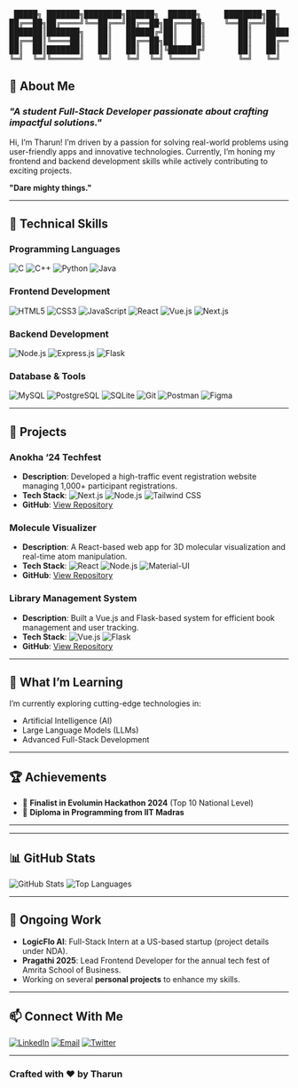 <pre>
 █████╗ ███████╗████████╗██████╗  ██████╗     ████████╗██╗  ██╗ █████╗ ██████╗ ██╗   ██╗███╗   ██╗
██╔══██╗██╔════╝╚══██╔══╝██╔══██╗██╔═══██╗    ╚══██╔══╝██║  ██║██╔══██╗██╔══██╗██║   ██║████╗  ██║
███████║███████╗   ██║   ██████╔╝██║   ██║       ██║   ███████║███████║██████╔╝██║   ██║██╔██╗ ██║
██╔══██║╚════██║   ██║   ██╔══██╗██║   ██║       ██║   ██╔══██║██╔══██║██╔══██╗██║   ██║██║╚██╗██║
██║  ██║███████║   ██║   ██║  ██║╚██████╔╝       ██║   ██║  ██║██║  ██║██║  ██║╚██████╔╝██║ ╚████║
╚═╝  ╚═╝╚══════╝   ╚═╝   ╚═╝  ╚═╝ ╚═════╝        ╚═╝   ╚═╝  ╚═╝╚═╝  ╚═╝╚═╝  ╚═╝ ╚═════╝ ╚═╝  ╚═══╝
</pre>

## 🌟 **About Me**

### _"A student Full-Stack Developer passionate about crafting impactful solutions."_

Hi, I’m Tharun! I’m driven by a passion for solving real-world problems using user-friendly apps and innovative technologies. Currently, I’m honing my frontend and backend development skills while actively contributing to exciting projects.

**"Dare mighty things."**

---

## 🚀 **Technical Skills**

### **Programming Languages**
![C](https://img.shields.io/badge/-C-%2300599C?style=for-the-badge&logo=c&logoColor=white)
![C++](https://img.shields.io/badge/-C++-%2300599C?style=for-the-badge&logo=c%2B%2B&logoColor=white)
![Python](https://img.shields.io/badge/-Python-%233776AB?style=for-the-badge&logo=python&logoColor=white)
![Java](https://img.shields.io/badge/-Java-%23ED8B00?style=for-the-badge&logo=java&logoColor=white)

### **Frontend Development**
![HTML5](https://img.shields.io/badge/-HTML5-%23E34F26?style=for-the-badge&logo=html5&logoColor=white)
![CSS3](https://img.shields.io/badge/-CSS3-%231572B6?style=for-the-badge&logo=css3&logoColor=white)
![JavaScript](https://img.shields.io/badge/-JavaScript-%23F7DF1E?style=for-the-badge&logo=javascript&logoColor=black)
![React](https://img.shields.io/badge/-React-%2361DAFB?style=for-the-badge&logo=react&logoColor=white)
![Vue.js](https://img.shields.io/badge/-Vue.js-%234FC08D?style=for-the-badge&logo=vue.js&logoColor=white)
![Next.js](https://img.shields.io/badge/-Next.js-%23000000?style=for-the-badge&logo=next.js&logoColor=white)

### **Backend Development**
![Node.js](https://img.shields.io/badge/-Node.js-%23339933?style=for-the-badge&logo=node.js&logoColor=white)
![Express.js](https://img.shields.io/badge/-Express.js-%23000000?style=for-the-badge&logo=express&logoColor=white)
![Flask](https://img.shields.io/badge/-Flask-%23000000?style=for-the-badge&logo=flask&logoColor=white)

### **Database & Tools**
![MySQL](https://img.shields.io/badge/-MySQL-%234479A1?style=for-the-badge&logo=mysql&logoColor=white)
![PostgreSQL](https://img.shields.io/badge/-PostgreSQL-%23336791?style=for-the-badge&logo=postgresql&logoColor=white)
![SQLite](https://img.shields.io/badge/-SQLite-%23003B57?style=for-the-badge&logo=sqlite&logoColor=white)
![Git](https://img.shields.io/badge/-Git-%23F05032?style=for-the-badge&logo=git&logoColor=white)
![Postman](https://img.shields.io/badge/-Postman-%23FF6C37?style=for-the-badge&logo=postman&logoColor=white)
![Figma](https://img.shields.io/badge/-Figma-%23F24E1E?style=for-the-badge&logo=figma&logoColor=white)

---

## 📂 **Projects**

### **Anokha ‘24 Techfest**
- **Description**: Developed a high-traffic event registration website managing 1,000+ participant registrations.
- **Tech Stack**: ![Next.js](https://img.shields.io/badge/-Next.js-%23000000?style=flat-square&logo=next.js) ![Node.js](https://img.shields.io/badge/-Node.js-%23339933?style=flat-square&logo=node.js) ![Tailwind CSS](https://img.shields.io/badge/-Tailwind%20CSS-%2306B6D4?style=flat-square&logo=tailwind-css)
- **GitHub**: [View Repository](https://github.com/SuperSecureHuman/anokha-2024)

### **Molecule Visualizer**
- **Description**: A React-based web app for 3D molecular visualization and real-time atom manipulation.
- **Tech Stack**: ![React](https://img.shields.io/badge/-React-%2361DAFB?style=flat-square&logo=react) ![Node.js](https://img.shields.io/badge/-Node.js-%23339933?style=flat-square&logo=node.js) ![Material-UI](https://img.shields.io/badge/-Material--UI-%230081CB?style=flat-square&logo=mui)
- **GitHub**: [View Repository](https://github.com/TharunKumarrA/Molecule-Visualiser-DSA)

### **Library Management System**
- **Description**: Built a Vue.js and Flask-based system for efficient book management and user tracking.
- **Tech Stack**: ![Vue.js](https://img.shields.io/badge/-Vue.js-%234FC08D?style=flat-square&logo=vue.js) ![Flask](https://img.shields.io/badge/-Flask-%23000000?style=flat-square&logo=flask)
- **GitHub**: [View Repository](https://github.com/TharunKumarrA/Library-Mgmt-V2)

---

## 🌱 **What I’m Learning**

I’m currently exploring cutting-edge technologies in:
- Artificial Intelligence (AI)
- Large Language Models (LLMs)
- Advanced Full-Stack Development

---

## 🏆 **Achievements**

- 🏅 **Finalist in Evolumin Hackathon 2024** (Top 10 National Level)
- 📜 **Diploma in Programming from IIT Madras**

---

---

## 📊 **GitHub Stats**

![GitHub Stats](https://github-readme-stats.vercel.app/api?username=TharunKumarrA&show_icons=true&theme=dark&hide_border=true)
![Top Languages](https://github-readme-stats.vercel.app/api/top-langs/?username=TharunKumarrA&layout=compact&theme=dark&hide_border=true)

---

## 🔨 **Ongoing Work**

- **LogicFlo AI**: Full-Stack Intern at a US-based startup (project details under NDA).
- **Pragathi 2025**: Lead Frontend Developer for the annual tech fest of Amrita School of Business.
- Working on several **personal projects** to enhance my skills.

---

## 📫 **Connect With Me**

[![LinkedIn](https://img.shields.io/badge/-LinkedIn-%230077B5?style=for-the-badge&logo=linkedin&logoColor=white)](https://www.linkedin.com/in/tharun-kumarr)
[![Email](https://img.shields.io/badge/-Email-%23D14836?style=for-the-badge&logo=gmail&logoColor=white)](mailto:tharunkumarra@gmail.com)
[![Twitter](https://img.shields.io/badge/-Twitter-%231DA1F2?style=for-the-badge&logo=twitter&logoColor=white)](https://twitter.com/astro_tharun)

---

### Crafted with ❤️ by Tharun
